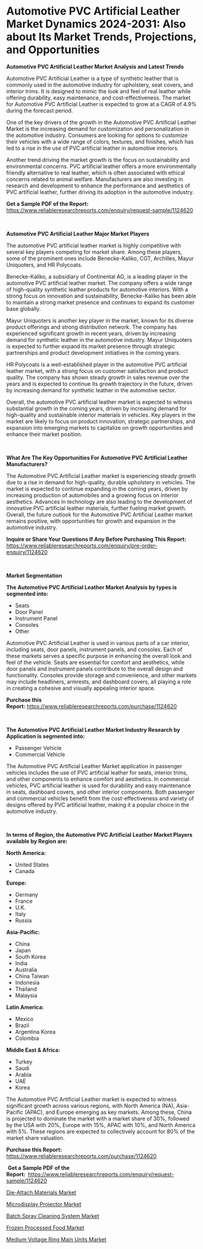 <p><h1>Automotive PVC Artificial Leather Market Dynamics 2024-2031: Also about Its Market Trends, Projections, and Opportunities</h1></p><p><strong>Automotive PVC Artificial Leather Market Analysis and Latest Trends</strong></p>
<p><p>Automotive PVC Artificial Leather is a type of synthetic leather that is commonly used in the automotive industry for upholstery, seat covers, and interior trims. It is designed to mimic the look and feel of real leather while offering durability, easy maintenance, and cost-effectiveness. The market for Automotive PVC Artificial Leather is expected to grow at a CAGR of 4.9% during the forecast period.</p><p>One of the key drivers of the growth in the Automotive PVC Artificial Leather Market is the increasing demand for customization and personalization in the automotive industry. Consumers are looking for options to customize their vehicles with a wide range of colors, textures, and finishes, which has led to a rise in the use of PVC artificial leather in automotive interiors.</p><p>Another trend driving the market growth is the focus on sustainability and environmental concerns. PVC artificial leather offers a more environmentally friendly alternative to real leather, which is often associated with ethical concerns related to animal welfare. Manufacturers are also investing in research and development to enhance the performance and aesthetics of PVC artificial leather, further driving its adoption in the automotive industry.</p></p>
<p><strong>Get a Sample PDF of the Report:&nbsp;</strong> <a href="https://www.reliableresearchreports.com/enquiry/request-sample/1124620">https://www.reliableresearchreports.com/enquiry/request-sample/1124620</a></p>
<p>&nbsp;</p>
<p><strong>Automotive PVC Artificial Leather Major Market Players</strong></p>
<p><p>The automotive PVC artificial leather market is highly competitive with several key players competing for market share. Among these players, some of the prominent ones include Benecke-Kaliko, CGT, Archilles, Mayur Uniquoters, and HR Polycoats.</p><p>Benecke-Kaliko, a subsidiary of Continental AG, is a leading player in the automotive PVC artificial leather market. The company offers a wide range of high-quality synthetic leather products for automotive interiors. With a strong focus on innovation and sustainability, Benecke-Kaliko has been able to maintain a strong market presence and continues to expand its customer base globally.</p><p>Mayur Uniquoters is another key player in the market, known for its diverse product offerings and strong distribution network. The company has experienced significant growth in recent years, driven by increasing demand for synthetic leather in the automotive industry. Mayur Uniquoters is expected to further expand its market presence through strategic partnerships and product development initiatives in the coming years.</p><p>HR Polycoats is a well-established player in the automotive PVC artificial leather market, with a strong focus on customer satisfaction and product quality. The company has shown steady growth in sales revenue over the years and is expected to continue its growth trajectory in the future, driven by increasing demand for synthetic leather in the automotive sector.</p><p>Overall, the automotive PVC artificial leather market is expected to witness substantial growth in the coming years, driven by increasing demand for high-quality and sustainable interior materials in vehicles. Key players in the market are likely to focus on product innovation, strategic partnerships, and expansion into emerging markets to capitalize on growth opportunities and enhance their market position.</p></p>
<p>&nbsp;</p>
<p><strong>What Are The Key Opportunities For Automotive PVC Artificial Leather Manufacturers?</strong></p>
<p><p>The Automotive PVC Artificial Leather market is experiencing steady growth due to a rise in demand for high-quality, durable upholstery in vehicles. The market is expected to continue expanding in the coming years, driven by increasing production of automobiles and a growing focus on interior aesthetics. Advances in technology are also leading to the development of innovative PVC artificial leather materials, further fueling market growth. Overall, the future outlook for the Automotive PVC Artificial Leather market remains positive, with opportunities for growth and expansion in the automotive industry.</p></p>
<p><strong>Inquire or Share Your Questions If Any Before Purchasing This Report:</strong> <a href="https://www.reliableresearchreports.com/enquiry/pre-order-enquiry/1124620">https://www.reliableresearchreports.com/enquiry/pre-order-enquiry/1124620</a></p>
<p>&nbsp;</p>
<p><strong>Market Segmentation</strong></p>
<p><strong>The Automotive PVC Artificial Leather Market Analysis by types is segmented into:</strong></p>
<p><ul><li>Seats</li><li>Door Panel</li><li>Instrument Panel</li><li>Consoles</li><li>Other</li></ul></p>
<p><p>Automotive PVC Artificial Leather is used in various parts of a car interior, including seats, door panels, instrument panels, and consoles. Each of these markets serves a specific purpose in enhancing the overall look and feel of the vehicle. Seats are essential for comfort and aesthetics, while door panels and instrument panels contribute to the overall design and functionality. Consoles provide storage and convenience, and other markets may include headliners, armrests, and dashboard covers, all playing a role in creating a cohesive and visually appealing interior space.</p></p>
<p><strong>Purchase this Report:&nbsp;</strong><a href="https://www.reliableresearchreports.com/purchase/1124620">https://www.reliableresearchreports.com/purchase/1124620</a></p>
<p>&nbsp;</p>
<p><strong>The Automotive PVC Artificial Leather Market Industry Research by Application is segmented into:</strong></p>
<p><ul><li>Passenger Vehicle</li><li>Commercial Vehicle</li></ul></p>
<p><p>The Automotive PVC Artificial Leather Market application in passenger vehicles includes the use of PVC artificial leather for seats, interior trims, and other components to enhance comfort and aesthetics. In commercial vehicles, PVC artificial leather is used for durability and easy maintenance in seats, dashboard covers, and other interior components. Both passenger and commercial vehicles benefit from the cost-effectiveness and variety of designs offered by PVC artificial leather, making it a popular choice in the automotive industry.</p></p>
<p>&nbsp;</p>
<p><strong>In terms of Region, the Automotive PVC Artificial Leather Market Players available by Region are:</strong></p>
<p>
    <p> <strong> North America: </strong>
        <ul>
            <li>United States</li>
            <li>Canada</li>
        </ul>
        </p> 
    <p> <strong> Europe: </strong>
        <ul>
            <li>Germany</li>
            <li>France</li>
            <li>U.K.</li>
            <li>Italy</li>
            <li>Russia</li>
        </ul>
        </p> 
    <p> <strong> Asia-Pacific: </strong>
        <ul>
            <li>China</li>
            <li>Japan</li>
            <li>South Korea</li>
            <li>India</li>
            <li>Australia</li>
            <li>China Taiwan</li>
            <li>Indonesia</li>
            <li>Thailand</li>
            <li>Malaysia</li>
        </ul>
        </p> 
    <p> <strong> Latin America: </strong>
        <ul>
            <li>Mexico</li>
            <li>Brazil</li>
            <li>Argentina Korea</li>
            <li>Colombia</li>
        </ul>
        </p> 
    <p> <strong> Middle East & Africa: </strong>
        <ul>
            <li>Turkey</li>
            <li>Saudi</li>
            <li>Arabia</li>
            <li>UAE</li>
            <li>Korea</li>
        </ul>
    </p>
    </p>
<p><p>The Automotive PVC Artificial Leather market is expected to witness significant growth across various regions, with North America (NA), Asia-Pacific (APAC), and Europe emerging as key markets. Among these, China is projected to dominate the market with a market share of 30%, followed by the USA with 20%, Europe with 15%, APAC with 10%, and North America with 5%. These regions are expected to collectively account for 80% of the market share valuation.</p></p>
<p><strong>Purchase this Report: </strong><a href="https://www.reliableresearchreports.com/purchase/1124620">https://www.reliableresearchreports.com/purchase/1124620</a></p>
<p>&nbsp;<strong>Get a Sample PDF of the Report:&nbsp;&nbsp;</strong><a href="https://www.reliableresearchreports.com/enquiry/request-sample/1124620">https://www.reliableresearchreports.com/enquiry/request-sample/1124620</a></p>
<p><strong></strong></p>
<p><p><a href="https://github.com/jodemen/Market-Research-Report-List-1/blob/main/die-attach-materials-market.md">Die-Attach Materials Market</a></p><p><a href="https://issuu.com/reportprime-2/docs/microdisplay-projector-market-size-2030.pptx">Microdisplay Projector Market</a></p><p><a href="https://issuu.com/reportprime-2/docs/batch-spray-cleaning-system-market-size-2030.pptx">Batch Spray Cleaning System Market</a></p><p><a href="https://github.com/Sarissaschmalingtr6fz2739/Market-Research-Report-List-1/blob/main/frozen-processed-food-market.md">Frozen Processed Food Market</a></p><p><a href="https://github.com/WillieWoodard/Market-Research-Report-List-3/blob/main/medium-voltage-ring-main-units-market.md">Medium Voltage Ring Main Units Market</a></p></p>